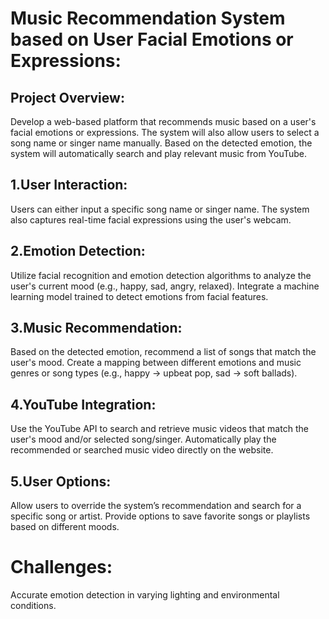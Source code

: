 # Music Recommendation System based on User Facial Emotions or Expressions:
## Project Overview:
Develop a web-based platform that recommends music based on a user's facial emotions or expressions. The system will also allow users to select a song name or singer name manually. Based on the detected emotion, the system will automatically search and play relevant music from YouTube.
## 1.User Interaction:
Users can either input a specific song name or singer name.
The system also captures real-time facial expressions using the user's webcam.
## 2.Emotion Detection:
Utilize facial recognition and emotion detection algorithms to analyze the user's current mood (e.g., happy, sad, angry, relaxed).
Integrate a machine learning model trained to detect emotions from facial features.
## 3.Music Recommendation:
Based on the detected emotion, recommend a list of songs that match the user's mood.
Create a mapping between different emotions and music genres or song types (e.g., happy -> upbeat pop, sad -> soft ballads).
## 4.YouTube Integration:
Use the YouTube API to search and retrieve music videos that match the user's mood and/or selected song/singer.
Automatically play the recommended or searched music video directly on the website.
## 5.User Options:
Allow users to override the system’s recommendation and search for a specific song or artist.
Provide options to save favorite songs or playlists based on different moods.

# Challenges:
Accurate emotion detection in varying lighting and environmental conditions.
